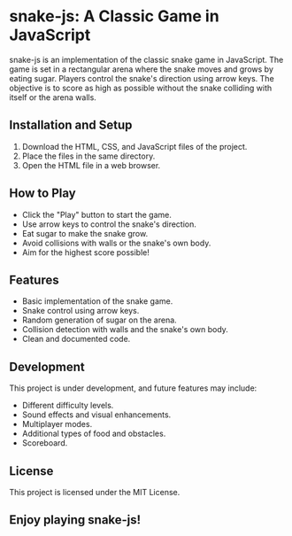 # snake-js: A Classic Game in JavaScript

snake-js is an implementation of the classic snake game in JavaScript. The game is set in a rectangular arena where the snake moves and grows by eating sugar. Players control the snake's direction using arrow keys. The objective is to score as high as possible without the snake colliding with itself or the arena walls.

## Installation and Setup

1. Download the HTML, CSS, and JavaScript files of the project.
2. Place the files in the same directory.
3. Open the HTML file in a web browser.

## How to Play

- Click the "Play" button to start the game.
- Use arrow keys to control the snake's direction.
- Eat sugar to make the snake grow.
- Avoid collisions with walls or the snake's own body.
- Aim for the highest score possible!

## Features

- Basic implementation of the snake game.
- Snake control using arrow keys.
- Random generation of sugar on the arena.
- Collision detection with walls and the snake's own body.
- Clean and documented code.

## Development

This project is under development, and future features may include:

- Different difficulty levels.
- Sound effects and visual enhancements.
- Multiplayer modes.
- Additional types of food and obstacles.
- Scoreboard.

## License

This project is licensed under the MIT License.

## Enjoy playing snake-js!
